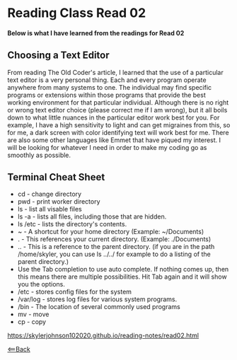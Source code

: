 # Reading Class Read 02

#### Below is what I have learned from the readings for Read 02

## Choosing a Text Editor
From reading The Old Coder's article, I learned that the use of a particular text editor is a very personal thing. Each and every program operate anywhere from many systems to one. The individual may find specific programs or extensions within those programs that provide the best working environment for that particular individual. Although there is no right or wrong text editor choice (please correct me if I am wrong), but it all boils down to what little nuances in the particular editor work best for you. For example, I have a high sensitivity to light and can get migraines from this, so for me, a dark screen with color identifying text will work best for me. There are also some other languages like Emmet that have piqued my interest. I will be looking for whatever I need in order to make my coding go as smoothly as possible.

## Terminal Cheat Sheet
- cd - change directory
- pwd - print worker directory
- ls - list all visable files
- ls -a - lists all files, including those that are hidden.
- ls /etc - lists the directory's contents.
- ~ - A shortcut for your home directory (Example: ~/Documents)
- . - This references your current directory. (Example: ./Documents)
- .. - This is a reference to the parent directory. (if you are in the path /home/skyler, you can use ls ../../ for example to do a listing of the parent directory.)
- Use the Tab completion to use auto complete. If nothing comes up, then this means there are multiple possibilities. Hit Tab again and it will show you the options.
- /etc - stores config files for the system
- /var/log - stores log files for various system programs.
- /bin - The location of several commonly used programs
- mv - move
- cp - copy

https://skylerjohnson102020.github.io/reading-notes/read02.html

[<==Back](README.md)
